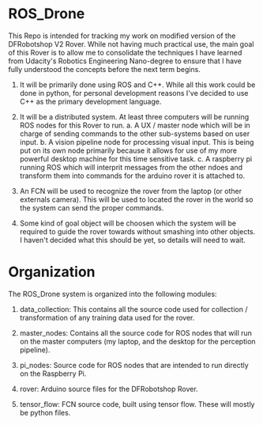 # ROS_Drone
This Repo is intended for tracking my work on modified version of the DFRobotshop V2 Rover.  While not having much practical
use, the main goal of this Rover is to allow me to consolidate the techniques I have learned from Udacity's Robotics Engineering
Nano-degree to ensure that I have fully understood the concepts before the next term begins.

1. It will be primarily done using ROS and C++.  While all this work could be done in python, for personal development reasons
I've decided to use C++ as the primary development language.  

2. It will be a distributed system.  At least three computers will be running ROS nodes for this Rover to run.
  a. A UX / master node which will be in charge of sending commands to the other sub-systems based on user input.
  b. A vision pipeline node for processing visual input.  This is being put on its own node primarily because it allows
  for use of my more powerful desktop machine for this time sensitive task.
  c. A raspberry pi running ROS which will interprit messages from the other ndoes and transform them into commands for the
  arduino rover it is attached to.

3. An FCN will be used to recognize the rover from the laptop (or other externals camera).  This will be used to located
the rover in the world so the system can send the proper commands.

4. Some kind of goal object will be choosen which the system will be required to guide the rover towards without smashing
into other objects.  I haven't decided what this should be yet, so details will need to wait.

# Organization

The ROS_Drone system is organized into the following modules:

1. data_collection: This contains all the source code used for collection / transformation
of any training data used for the rover.

2. master_nodes: Contains all the source code for ROS nodes that will run on the master
computers (my laptop, and the desktop for the perception pipeline).

3. pi_nodes: Source code for ROS nodes that are intended to run directly on the Raspberry
Pi.

4. rover: Arduino source files for the DFRobotshop Rover.

5. tensor_flow: FCN source code, built using tensor flow.  These will mostly be python files.

